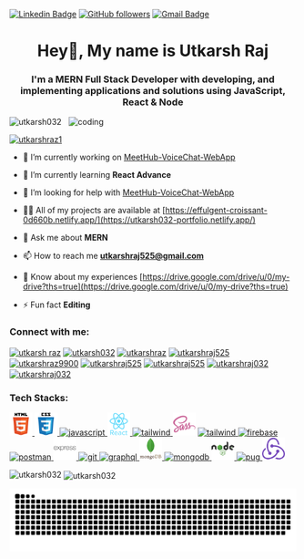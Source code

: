 [![Linkedin Badge](https://img.shields.io/badge/-Utkarsh_Raj-blue?style=social&logo=Linkedin&logoColor=blue&link=https://www.linkedin.com/in/codersadhu/)](https://www.linkedin.com/in/utkarsh-raj032/) [![GitHub followers](https://img.shields.io/github/followers/utkarsh032?label=Follow&style=social)](https://github.com/utkarsh032/?tab=follow) [![Gmail Badge](https://img.shields.io/badge/-Utkarsh_Raj-c14438?style=social&logo=Gmail&logoColor=red&link=mailto:utkarshraj525@gmail.com)](mailto:utkarshraj525@gmail.com) 

<h1 align="center">Hey👋, My name is Utkarsh Raj</h1>
<h3 align="center">I'm a MERN Full Stack Developer with developing, and implementing applications and solutions using JavaScript, React & Node</h3>
<img align="right" alt="coding" width="400" src="https://miro.medium.com/v2/resize:fit:1360/0*7Q3yvSIv_t0ioJ-Z.gif" alt="Coding Freak">


<p align="left"> <img src="https://komarev.com/ghpvc/?username=utkarsh032&label=Profile%20views&color=0e75b6&style=flat" alt="utkarsh032" /> </p>

<p align="left"> <a href="https://twitter.com/utkarshraz1" target="blank"><img src="https://img.shields.io/twitter/follow/utkarshraz1?logo=twitter&style=for-the-badge" alt="utkarshraz1" /></a> </p>

- 🔭 I’m currently working on [MeetHub-VoiceChat-WebApp](https://github.com/utkarsh032/MeetHub-VoiceChat-WebApp)

- 🌱 I’m currently learning **React Advance**

- 🤝 I’m looking for help with [MeetHub-VoiceChat-WebApp](https://github.com/utkarsh032/MeetHub-VoiceChat-WebApp)

- 👨‍💻 All of my projects are available at [https://effulgent-croissant-0d660b.netlify.app/](https://utkarsh032-portfolio.netlify.app/)

- 💬 Ask me about **MERN**

- 📫 How to reach me **utkarshraj525@gmail.com**

- 📄 Know about my experiences [https://drive.google.com/drive/u/0/my-drive?ths=true](https://drive.google.com/drive/u/0/my-drive?ths=true)

- ⚡ Fun fact **Editing**

<h3 align="left">Connect with me:</h3>
<p align="left">
<a href="https://stackoverflow.com/users/utkarsh raz" target="blank"><img align="center" src="https://raw.githubusercontent.com/rahuldkjain/github-profile-readme-generator/master/src/images/icons/Social/stack-overflow.svg" alt="utkarsh raz" height="30" width="40" /></a>
<a href="https://codesandbox.com/utkarsh032" target="blank"><img align="center" src="https://raw.githubusercontent.com/rahuldkjain/github-profile-readme-generator/master/src/images/icons/Social/codesandbox.svg" alt="utkarsh032" height="30" width="40" /></a>
<a href="https://dribbble.com/utkarshraz" target="blank"><img align="center" src="https://raw.githubusercontent.com/rahuldkjain/github-profile-readme-generator/master/src/images/icons/Social/dribbble.svg" alt="utkarshraz" height="30" width="40" /></a>
<a href="https://medium.com/utkarshraj525" target="blank"><img align="center" src="https://raw.githubusercontent.com/rahuldkjain/github-profile-readme-generator/master/src/images/icons/Social/medium.svg" alt="utkarshraj525" height="30" width="40" /></a>
<a href="https://www.youtube.com/c/utkarshraz9900" target="blank"><img align="center" src="https://raw.githubusercontent.com/rahuldkjain/github-profile-readme-generator/master/src/images/icons/Social/youtube.svg" alt="utkarshraz9900" height="30" width="40" /></a>
<a href="https://www.hackerrank.com/utkarshraj525" target="blank"><img align="center" src="https://raw.githubusercontent.com/rahuldkjain/github-profile-readme-generator/master/src/images/icons/Social/hackerrank.svg" alt="utkarshraj525" height="30" width="40" /></a>
<a href="https://www.leetcode.com/utkarshraj525" target="blank"><img align="center" src="https://raw.githubusercontent.com/rahuldkjain/github-profile-readme-generator/master/src/images/icons/Social/leet-code.svg" alt="utkarshraj525" height="30" width="40" /></a>
<a href="https://discord.gg/utkarshraj032" target="blank"><img align="center" src="https://raw.githubusercontent.com/rahuldkjain/github-profile-readme-generator/master/src/images/icons/Social/discord.svg" alt="utkarshraj032" height="30" width="40" /></a>
<a href="https://discord.gg/utkarshraj032" target="blank"><img align="center" src="https://www.vectorlogo.zone/logos/figma/figma-icon.svg" alt="utkarshraj032" height="30" width="40" /></a>

<h3 align="left">Tech Stacks:</h3>
<p align="left">
<a href="https://www.w3.org/html/" target="_blank" rel="noreferrer"> <img src="https://raw.githubusercontent.com/devicons/devicon/master/icons/html5/html5-original-wordmark.svg" alt="html5" width="40" height="40"/> </a>
<a href="https://www.w3schools.com/css/" target="_blank" rel="noreferrer"> <img src="https://raw.githubusercontent.com/devicons/devicon/master/icons/css3/css3-original-wordmark.svg" alt="css3" width="40" height="40"/> </a>
<a href="https://developer.mozilla.org/en-US/docs/Web/JavaScript" target="_blank" rel="noreferrer"> <img src="https://encrypted-tbn0.gstatic.com/images?q=tbn:ANd9GcTx6bItCDw_xt1e6Z2XUHC0OwUmdhfkLEBHKg&s" alt="javascript" width="40" height="40"/>
<a href="https://reactjs.org/" target="_blank" rel="noreferrer"> <img src="https://raw.githubusercontent.com/devicons/devicon/master/icons/react/react-original-wordmark.svg" alt="react" width="40" height="40"/> </a>
<a href="https://tailwindcss.com/" target="_blank" rel="noreferrer"> <img src="https://www.vectorlogo.zone/logos/tailwindcss/tailwindcss-icon.svg" alt="tailwind" width="40" height="40"/> </a>
<a href="https://sass-lang.com" target="_blank" rel="noreferrer"> <img src="https://raw.githubusercontent.com/devicons/devicon/master/icons/sass/sass-original.svg" alt="sass" width="40" height="40"/></a>
<a href="https://tailwindcss.com/" target="_blank" rel="noreferrer"> <img src="https://www.computerhope.com/jargon/b/bootstrap.png" alt="tailwind" width="40" height="40"/> </a>
<a href="https://firebase.google.com/" target="_blank" rel="noreferrer"> <img src="https://www.vectorlogo.zone/logos/firebase/firebase-icon.svg" alt="firebase" width="40" height="40"/></a>
<a href="https://postman.com" target="_blank" rel="noreferrer"> <img src="https://www.vectorlogo.zone/logos/getpostman/getpostman-icon.svg" alt="postman" width="40" height="40"/> </a>
<a href="https://expressjs.com" target="_blank" rel="noreferrer"> <img src="https://raw.githubusercontent.com/devicons/devicon/master/icons/express/express-original-wordmark.svg" alt="express" width="40" height="40"/> </a>
<a href="https://git-scm.com/" target="_blank" rel="noreferrer"> <img src="https://www.vectorlogo.zone/logos/git-scm/git-scm-icon.svg" alt="git" width="40" height="40"/> </a>
<a href="https://graphql.org" target="_blank" rel="noreferrer"> <img src="https://www.vectorlogo.zone/logos/graphql/graphql-icon.svg" alt="graphql" width="40" height="40"/> </a>
</a> <a href="https://www.mongodb.com/" target="_blank" rel="noreferrer"> <img src="https://raw.githubusercontent.com/devicons/devicon/master/icons/mongodb/mongodb-original-wordmark.svg" alt="mongodb" width="40" height="40"/> </a> 
</a> <a href="https://www.mongodb.com/" target="_blank" rel="noreferrer"> <img src="https://upload.wikimedia.org/wikipedia/commons/thumb/c/c3/Python-logo-notext.svg/701px-Python-logo-notext.svg.png" alt="mongodb" width="40" height="40"/> </a> 
<a href="https://nodejs.org" target="_blank" rel="noreferrer"> <img src="https://raw.githubusercontent.com/devicons/devicon/master/icons/nodejs/nodejs-original-wordmark.svg" alt="nodejs" width="40" height="40"/> </a> <a href="https://pugjs.org" target="_blank" rel="noreferrer"> <img src="https://cdn.worldvectorlogo.com/logos/pug.svg" alt="pug" width="40" height="40"/> </a> 
<a href="https://redux.js.org" target="_blank" rel="noreferrer"> <img src="https://raw.githubusercontent.com/devicons/devicon/master/icons/redux/redux-original.svg" alt="redux" width="40" height="40"/> </a>
</p>

<p><img align="left" src="https://github-readme-stats.vercel.app/api/top-langs?username=utkarsh032&show_icons=true&locale=en&layout=compact" alt="utkarsh032" /></p>

<p>&nbsp;<img align="center" src="https://github-readme-stats.vercel.app/api?username=utkarsh032&show_icons=true&locale=en" alt="utkarsh032" /></p>


<img src="https://raw.githubusercontent.com/platane/snk/output/github-contribution-grid-snake-dark.svg" alt="Snake animation" />
